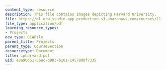 ```yaml
---
content_type: resource
description: This file contains images depicting Harvard University.
file: https://ol-ocw-studio-app-production.s3.amazonaws.com/courses/11-332j-urban-design-fall-2003/e8a90d5156ecd983b10114578d0f7335_ipharvard.pdf
file_type: application/pdf
learning_resource_types:
- Projects
ocw_type: OCWFile
parent_title: Projects
parent_type: CourseSection
resourcetype: Document
title: ipharvard.pdf
uid: e8a90d51-56ec-d983-b101-14578d0f7335
---
```

